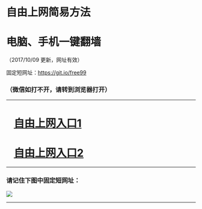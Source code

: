 ﻿# 自由上网简易方法

# 电脑、手机一键翻墙

（2017/10/09 更新，网址有效）

固定短网址：https://git.io/free99

### （微信如打不开，请转到浏览器打开）


***





# &nbsp;&nbsp; <a href="http://ft2633920744.fwq-tz-1001.info/fwqtz01.html?t=100900129315 " target="_blank">自由上网入口1</a>
# &nbsp;&nbsp; <a href="http://ft183718952.fwq-tz-1002.info/fwqtz02.html?t=10090014820 " target="_blank">自由上网入口2</a>
***

### 请记住下图中固定短网址：

<img src="https://s3-us-west-2.amazonaws.com/fwq-1001/yjfq-20170905okok.png" /> 


***

